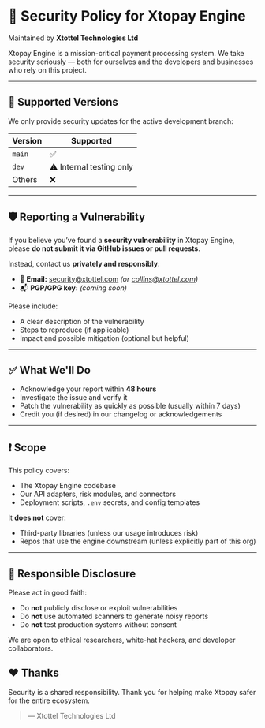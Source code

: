 
# 🔐 Security Policy for Xtopay Engine

Maintained by **Xtottel Technologies Ltd**

Xtopay Engine is a mission-critical payment processing system. We take security seriously — both for ourselves and the developers and businesses who rely on this project.

---

## 📅 Supported Versions

We only provide security updates for the active development branch:

| Version | Supported |
|---------|-----------|
| `main`  | ✅         |
| `dev`   | ⚠️ Internal testing only |
| Others  | ❌         |

---

## 🛡️ Reporting a Vulnerability

If you believe you’ve found a **security vulnerability** in Xtopay Engine, please **do not submit it via GitHub issues or pull requests**.

Instead, contact us **privately and responsibly**:

- 📧 **Email:** security@xtottel.com *(or collins@xtottel.com)*
- 📬 **PGP/GPG key:** *(coming soon)*

Please include:

- A clear description of the vulnerability
- Steps to reproduce (if applicable)
- Impact and possible mitigation (optional but helpful)

---

## ✅ What We'll Do

- Acknowledge your report within **48 hours**
- Investigate the issue and verify it
- Patch the vulnerability as quickly as possible (usually within 7 days)
- Credit you (if desired) in our changelog or acknowledgements

---

## ❗ Scope

This policy covers:

- The Xtopay Engine codebase
- Our API adapters, risk modules, and connectors
- Deployment scripts, `.env` secrets, and config templates

It **does not** cover:

- Third-party libraries (unless our usage introduces risk)
- Repos that use the engine downstream (unless explicitly part of this org)

---

## 🙏 Responsible Disclosure

Please act in good faith:
- Do **not** publicly disclose or exploit vulnerabilities
- Do **not** use automated scanners to generate noisy reports
- Do **not** test production systems without consent

We are open to ethical researchers, white-hat hackers, and developer collaborators.


## ❤️ Thanks

Security is a shared responsibility. Thank you for helping make Xtopay safer for the entire ecosystem.

> — Xtottel Technologies Ltd
